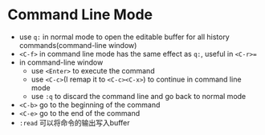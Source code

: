 # Command Line Mode

* use `q:` in normal mode to open the editable buffer for all history commands(command-line window)
* `<C-f>` in command line mode has the same effect as `q:`, useful in `<C-r>=`
* in command-line window
    - use `<Enter>` to execute the command
    - use `<C-c>`(I remap it to `<C-c><C-x>`) to continue in command line mode
    - use `:q` to discard the command line and go back to normal mode
* `<C-b>` go to the beginning of the command
* `<C-e>` go to the end of the command
* `:read` 可以将命令的输出写入buffer
